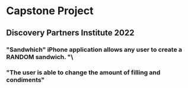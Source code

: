 # Capstone Project
## Discovery Partners Institute 2022

### "Sandwhich" iPhone application allows any user to create a RANDOM sandwich. "\
### "The user is able to change the amount of filling and condiments"

